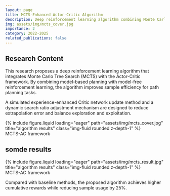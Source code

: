 ```yaml
---
layout: page
title: MCTS-Enhanced Actor-Critic Algorithm
description: Deep reinforcement learning algorithm combining Monte Carlo Tree Search with Actor-Critic framework
img: assets/img/mcts_cover.jpg
importance: 2
category: 2022-2025
related_publications: false
---
```


## Research Content

This research proposes a deep reinforcement learning algorithm that integrates Monte Carlo Tree Search (MCTS) with the Actor-Critic framework. By combining model-based planning with model-free reinforcement learning, the algorithm improves sample efficiency for path planning tasks.

A simulated experience-enhanced Critic network update method and a dynamic search ratio adjustment mechanism are designed to reduce extrapolation error and balance exploration and exploitation.

<div class="row">
    <div class="col-sm mt-3 mt-md-0">
        {% include figure.liquid loading="eager" path="assets/img/mcts_cover.jpg" title="algorithm results" class="img-fluid rounded z-depth-1" %}
    </div>
</div>
<div class="caption">
    MCTS-AC framework
</div>

## somde results

<div class="row">
    <div class="col-sm mt-3 mt-md-0">
        {% include figure.liquid loading="eager" path="assets/img/mcts_result.jpg" title="algorithm results" class="img-fluid rounded z-depth-1" %}
    </div>
</div>
<div class="caption">
    MCTS-AC framework
</div>

Compared with baseline methods, the proposed algorithm achieves higher cumulative rewards while reducing sample usage by 25%.
